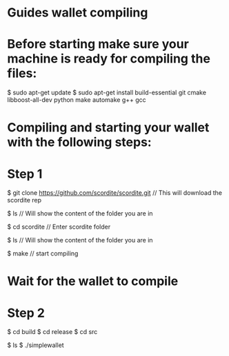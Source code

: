 # Guides wallet compiling


# Before starting make sure your machine is ready for compiling the files:

$ sudo apt-get update
$ sudo apt-get install build-essential git cmake libboost-all-dev python make automake g++ gcc


# Compiling and starting your wallet with the following steps:

# Step 1

$ git clone https://github.com/scordite/scordite.git  // This will download the scordite rep

$ ls                                                  // Will show the content of the folder you are in

$ cd scordite                                         // Enter scordite folder

$ ls                                                  // Will show the content of the folder you are in 

$ make                                                // start compiling


# Wait for the wallet to compile

# Step 2

$ cd build
$ cd release
$ cd src


$ ls
$ ./simplewallet
